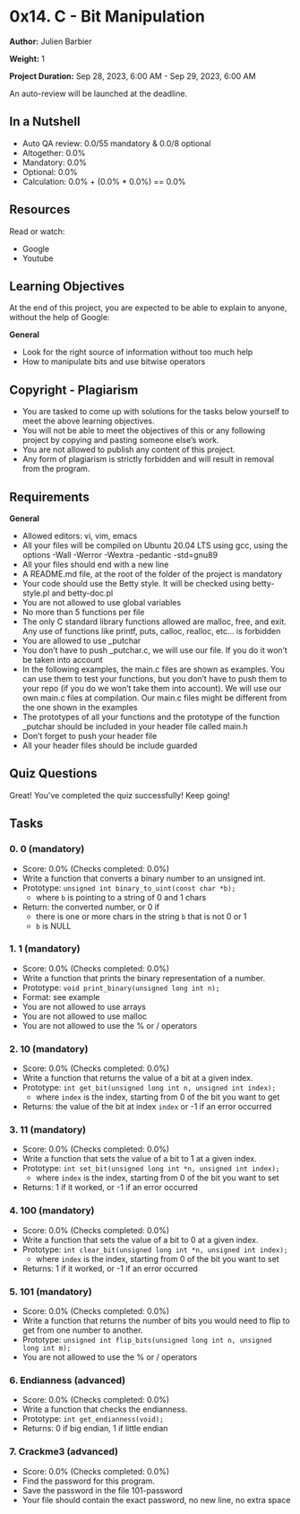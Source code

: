 # 0x14. C - Bit Manipulation

**Author:** Julien Barbier

**Weight:** 1

**Project Duration:** Sep 28, 2023, 6:00 AM - Sep 29, 2023, 6:00 AM

An auto-review will be launched at the deadline.

## In a Nutshell
- Auto QA review: 0.0/55 mandatory & 0.0/8 optional
- Altogether: 0.0%
- Mandatory: 0.0%
- Optional: 0.0%
- Calculation: 0.0% + (0.0% * 0.0%) == 0.0%

## Resources
Read or watch:
- Google
- Youtube

## Learning Objectives
At the end of this project, you are expected to be able to explain to anyone, without the help of Google:

**General**
- Look for the right source of information without too much help
- How to manipulate bits and use bitwise operators

## Copyright - Plagiarism
- You are tasked to come up with solutions for the tasks below yourself to meet the above learning objectives.
- You will not be able to meet the objectives of this or any following project by copying and pasting someone else’s work.
- You are not allowed to publish any content of this project.
- Any form of plagiarism is strictly forbidden and will result in removal from the program.

## Requirements
**General**
- Allowed editors: vi, vim, emacs
- All your files will be compiled on Ubuntu 20.04 LTS using gcc, using the options -Wall -Werror -Wextra -pedantic -std=gnu89
- All your files should end with a new line
- A README.md file, at the root of the folder of the project is mandatory
- Your code should use the Betty style. It will be checked using betty-style.pl and betty-doc.pl
- You are not allowed to use global variables
- No more than 5 functions per file
- The only C standard library functions allowed are malloc, free, and exit. Any use of functions like printf, puts, calloc, realloc, etc… is forbidden
- You are allowed to use _putchar
- You don’t have to push _putchar.c, we will use our file. If you do it won’t be taken into account
- In the following examples, the main.c files are shown as examples. You can use them to test your functions, but you don’t have to push them to your repo (if you do we won’t take them into account). We will use our own main.c files at compilation. Our main.c files might be different from the one shown in the examples
- The prototypes of all your functions and the prototype of the function _putchar should be included in your header file called main.h
- Don’t forget to push your header file
- All your header files should be include guarded

## Quiz Questions
Great! You've completed the quiz successfully! Keep going!

## Tasks

### 0. 0 (mandatory)
- Score: 0.0% (Checks completed: 0.0%)
- Write a function that converts a binary number to an unsigned int.
- Prototype: `unsigned int binary_to_uint(const char *b);`
  - where `b` is pointing to a string of 0 and 1 chars
- Return: the converted number, or 0 if
  - there is one or more chars in the string `b` that is not 0 or 1
  - `b` is NULL

### 1. 1 (mandatory)
- Score: 0.0% (Checks completed: 0.0%)
- Write a function that prints the binary representation of a number.
- Prototype: `void print_binary(unsigned long int n);`
- Format: see example
- You are not allowed to use arrays
- You are not allowed to use malloc
- You are not allowed to use the % or / operators

### 2. 10 (mandatory)
- Score: 0.0% (Checks completed: 0.0%)
- Write a function that returns the value of a bit at a given index.
- Prototype: `int get_bit(unsigned long int n, unsigned int index);`
  - where `index` is the index, starting from 0 of the bit you want to get
- Returns: the value of the bit at index `index` or -1 if an error occurred

### 3. 11 (mandatory)
- Score: 0.0% (Checks completed: 0.0%)
- Write a function that sets the value of a bit to 1 at a given index.
- Prototype: `int set_bit(unsigned long int *n, unsigned int index);`
  - where `index` is the index, starting from 0 of the bit you want to set
- Returns: 1 if it worked, or -1 if an error occurred

### 4. 100 (mandatory)
- Score: 0.0% (Checks completed: 0.0%)
- Write a function that sets the value of a bit to 0 at a given index.
- Prototype: `int clear_bit(unsigned long int *n, unsigned int index);`
  - where `index` is the index, starting from 0 of the bit you want to set
- Returns: 1 if it worked, or -1 if an error occurred

### 5. 101 (mandatory)
- Score: 0.0% (Checks completed: 0.0%)
- Write a function that returns the number of bits you would need to flip to get from one number to another.
- Prototype: `unsigned int flip_bits(unsigned long int n, unsigned long int m);`
- You are not allowed to use the % or / operators

### 6. Endianness (advanced)
- Score: 0.0% (Checks completed: 0.0%)
- Write a function that checks the endianness.
- Prototype: `int get_endianness(void);`
- Returns: 0 if big endian, 1 if little endian

### 7. Crackme3 (advanced)
- Score: 0.0% (Checks completed: 0.0%)
- Find the password for this program.
- Save the password in the file 101-password
- Your file should contain the exact password, no new line, no extra space
